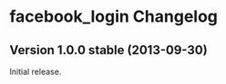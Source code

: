facebook_login Changelog
========================

Version 1.0.0 stable (2013-09-30)
---------------------------------

Initial release.